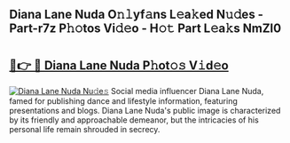 ## Diana Lane Nuda O𝚗𝚕yf𝚊ns L𝚎a𝚔ed N𝚞𝚍es - Part-r7z P𝚑𝚘tos Vi𝚍𝚎o - H𝚘𝚝 Part L𝚎a𝚔s NmZI0

# <h2><a href="http://kfc6afj.oniu.top/?m=Diana+Lane+Nuda">🔗👉 🔴 Diana Lane Nuda P𝚑ot𝚘𝚜 V𝚒d𝚎o</a></h2>

[![Diana Lane Nuda Nu𝚍e𝚜](https://i.imgur.com/0qMVB7G.gif)](http://kfc6afj.oniu.top/?m=Diana+Lane+Nuda)
Social media influencer Diana Lane Nuda, famed for publishing dance and lifestyle information, featuring presentations and blogs. Diana Lane Nuda's public image is characterized by its friendly and approachable demeanor, but the intricacies of his personal life remain shrouded in secrecy.  

